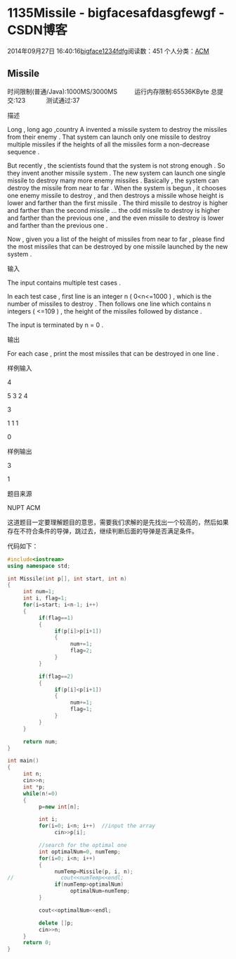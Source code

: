 # 1135Missile - bigfacesafdasgfewgf - CSDN博客





2014年09月27日 16:40:16[bigface1234fdfg](https://me.csdn.net/puqutogether)阅读数：451
个人分类：[ACM](https://blog.csdn.net/puqutogether/article/category/2598999)









## Missile

时间限制(普通/Java):1000MS/3000MS          运行内存限制:65536KByte
总提交:123            测试通过:37


描述



Long , long ago ,country A invented a missile system to destroy the missiles from their enemy . That system can launch only one missile to destroy multiple missiles if the heights of all the missiles
 form a non-decrease sequence .

But recently , the scientists found that the system is not strong enough . So they invent another missile system . The new system can launch one single missile to destroy many more enemy missiles . Basically
 , the system can destroy the missile from near to far . When the system is begun , it chooses one enemy missile to destroy , and then destroys a missile whose height is lower and farther than the first missile . The third missile to destroy is higher and farther
 than the second missile … the odd missile to destroy is higher and farther than the previous one , and the even missile to destroy is lower and farther than the previous one .

Now , given you a list of the height of missiles from near to far , please find the most missiles that can be destroyed by one missile launched by the new system .



输入



The input contains multiple test cases .

In each test case , first line is an integer n ( 0<n<=1000 ) , which is the number of missiles to destroy . Then follows one line which contains n integers ( <=109 )
 , the height of the missiles followed by distance .

The input is terminated by n = 0 .



输出

For each case , print the most missiles that can be destroyed in one line .

样例输入

4

5 3 2 4

3

1 1 1

0


样例输出

3

1


题目来源

NUPT ACM










这道题目一定要理解题目的意思，需要我们求解的是先找出一个较高的，然后如果存在不符合条件的导弹，跳过去，继续判断后面的导弹是否满足条件。




代码如下：


```cpp
#include<iostream>
using namespace std;

int Missile(int p[], int start, int n)
{
     int num=1;
     int i, flag=1;
     for(i=start; i<n-1; i++)
     {
          if(flag==1)
          {
               if(p[i]>p[i+1])
               {
                    num+=1;
                    flag=2;
               }
          }

          if(flag==2)
          {
               if(p[i]<p[i+1])
               {
                    num+=1;
                    flag=1;
               }
          }
     }

     return num;
}

int main()
{
     int n;
     cin>>n;
     int *p;
     while(n!=0)
     {
          p=new int[n];

          int i;
          for(i=0; i<n; i++)  //input the array
               cin>>p[i];

          //search for the optimal one
          int optimalNum=0, numTemp;
          for(i=0; i<n; i++)
          {
               numTemp=Missile(p, i, n);
//               cout<<numTemp<<endl;
               if(numTemp>optimalNum)
                    optimalNum=numTemp;
          }

          cout<<optimalNum<<endl;

          delete []p;
          cin>>n;
     }
     return 0;
}
```









